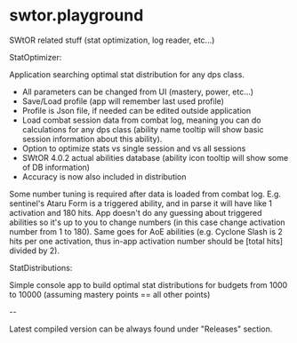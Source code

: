 # swtor.playground
SWtOR related stuff (stat optimization, log reader, etc...)

StatOptimizer:

Application searching optimal stat distribution for any dps class.

- All parameters can be changed from UI (mastery, power, etc...)
- Save/Load profile (app will remember last used profile)
- Profile is Json file, if needed can be edited outside application
- Load combat session data from combat log, meaning you can do calculations for any dps class (ability name tooltip will show basic session information about this ability).
- Option to optimize stats vs single session and vs all sessions
- SWtOR 4.0.2 actual abilities database (ability icon tooltip will show some of DB information)
- Accuracy is now also included in distribution

Some number tuning is required after data is loaded from combat log. E.g. sentinel's Ataru Form is a triggered ability, and in parse it will have like 1 activation and 180 hits. App doesn't do any guessing about triggered abilities so it's up to you to change numbers (in this case change activation number from 1 to 180). Same goes for AoE abilities (e.g. Cyclone Slash is 2 hits per one activation, thus in-app activation number should be [total hits] divided by 2).



StatDistributions:

Simple console app to build optimal stat distributions for budgets from 1000 to 10000 (assuming mastery points == all other points)

--

Latest compiled version can be always found under "Releases" section.